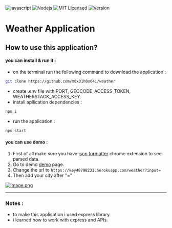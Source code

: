 ![javascript](https://badges.aleen42.com/src/javascript.svg)
![Nodejs](https://img.shields.io/badge/-Node.js-58595a?style=flat&logo=Node.js)
![MIT Licensed](https://img.shields.io/badge/license-MIT-brightgreen)
![Version](https://img.shields.io/badge/version-2.0.0-brightgreen)

# **Weather Application**

## How to use this application?
#### you can install & run it :
- on the terminal run the following command to download the application :
```bash
git clone https://github.com/m0x31h0x64i/weather
```
-  create .env file with PORT, GEOCODE_ACCESS_TOKEN, WEATHERSTACK_ACCESS_KEY.
-  install apllication dependencies :
```bash
npm i
```
-  run the application :
```bash
npm start
```
#### you can use demo :
1. First of all make sure you have [json formatter](https://chrome.google.com/webstore/detail/json-formatter/bcjindcccaagfpapjjmafapmmgkkhgoa?hl=en-US "json formatter") chrome extension to see parsed data.
2. Go to demo [demo](https://key48798231.herokuapp.com/weather) page.
3. Change the url to `https://key48798231.herokuapp.com/weather?input=`
4. Then add your city after "="

[![image.png](https://i.postimg.cc/ZKPMGDgs/image.png)](https://postimg.cc/zVB7WpqT)

------------

### Notes :
- to make this application i used express library.
- i learned how to work with express and APIs.